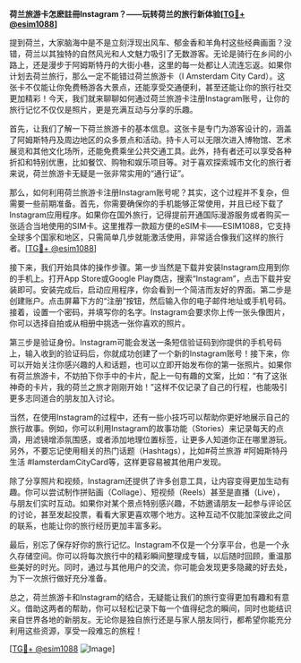 **荷兰旅游卡怎麽註冊Instagram？——玩转荷兰的旅行新体验[[TG💪+ @esim1088](https://t.me/s/esim1088)]**

提到荷兰，大家脑海中是不是立刻浮现出风车、郁金香和羊角村这些经典画面？没错，荷兰以其独特的自然风光和人文魅力吸引了无数游客。无论是骑行在乡间的小路上，还是漫步于阿姆斯特丹的大街小巷，这里的每一处都让人流连忘返。如果你计划去荷兰旅行，那么一定不能错过荷兰旅游卡（I Amsterdam City Card）。这张卡不仅能让你免费畅游各大景点，还能享受交通便利，甚至还能让你的旅行社交更加精彩！今天，我们就来聊聊如何通过荷兰旅游卡注册Instagram账号，让你的旅行记忆不仅仅是照片，更是充满互动与分享的乐趣。

首先，让我们了解一下荷兰旅游卡的基本信息。这张卡是专门为游客设计的，涵盖了阿姆斯特丹及周边地区的众多景点和活动。持卡人可以无限次进入博物馆、艺术展览和其他文化场所，还能免费乘坐公共交通工具。此外，持有者还可以享受各种折扣和特别优惠，比如餐饮、购物和娱乐项目等。对于喜欢探索城市文化的旅行者来说，荷兰旅游卡无疑是一张非常实用的“通行证”。

那么，如何利用荷兰旅游卡注册Instagram账号呢？其实，这个过程并不复杂，但需要一些前期准备。首先，你需要确保你的手机能够正常使用，并且已经下载了Instagram应用程序。如果你在国外旅行，记得提前开通国际漫游服务或者购买一张适合当地使用的SIM卡。这里推荐一款超方便的eSIM卡——ESIM1088，它支持全球多个国家和地区，只需简单几步就能激活使用，非常适合像我们这样的旅行者。[[TG💪+ @esim1088](https://t.me/s/esim1088)]

接下来，我们开始具体的操作步骤。第一步当然是下载并安装Instagram应用到你的手机上。打开App Store或Google Play商店，搜索“Instagram”，点击下载并安装即可。安装完成后，启动应用程序，你会看到一个简洁而友好的界面。第二步是创建账户。点击屏幕下方的“注册”按钮，然后输入你的电子邮件地址或手机号码。接着，设置一个密码，并填写你的名字。Instagram会要求你上传一张头像图片，你可以选择自拍或从相册中挑选一张你喜欢的照片。

第三步是验证身份。Instagram可能会发送一条短信验证码到你提供的手机号码上，输入收到的验证码后，你就成功创建了一个新的Instagram账号！接下来，你可以开始关注你感兴趣的人和话题，也可以立即开始发布你的第一张照片。如果你有荷兰旅游卡，不妨拍下你手中的卡片，配上一句有趣的文案，比如：“有了这张神奇的卡片，我的荷兰之旅才刚刚开始！”这样不仅记录了自己的行程，也能吸引更多志同道合的朋友加入讨论。

当然，在使用Instagram的过程中，还有一些小技巧可以帮助你更好地展示自己的旅行故事。例如，你可以利用Instagram的故事功能（Stories）来记录每天的点滴，用滤镜增添氛围感，或者添加地理位置标签，让更多人知道你正在哪里游玩。另外，不要忘记使用相关的热门话题（Hashtags），比如#荷兰旅游 #阿姆斯特丹生活 #IamsterdamCityCard等，这样更容易被其他用户发现。

除了分享照片和视频，Instagram还提供了许多创意工具，让内容变得更加生动有趣。你可以尝试制作拼贴画（Collage）、短视频（Reels）甚至是直播（Live），与朋友们实时互动。如果你对某个景点特别感兴趣，不妨邀请朋友一起参与评论区的讨论，甚至发起投票，看看大家更喜欢哪个地方。这种互动不仅能加深彼此之间的联系，也能让你的旅行经历更加丰富多彩。

最后，别忘了保存好你的旅行记忆。Instagram不仅是一个分享平台，也是一个永久存储空间。你可以将每次旅行中的精彩瞬间整理成专辑，以后随时回顾，重温那些美好的时光。同时，通过与其他用户的交流，你可能会发现更多隐藏的好去处，为下一次旅行做好充分准备。

总之，荷兰旅游卡和Instagram的结合，无疑能让我们的旅行变得更加有趣和有意义。借助这两者的帮助，你可以轻松记录下每一个值得纪念的瞬间，同时也能结识来自世界各地的新朋友。无论你是独自旅行还是与家人朋友同行，都希望你能充分利用这些资源，享受一段难忘的旅程！

[[TG💪+ @esim1088](https://t.me/s/esim1088) ![Image](https://i.postimg.cc/4NQfJmqS/Snipaste-2025-05-13-00-14-12.png)]